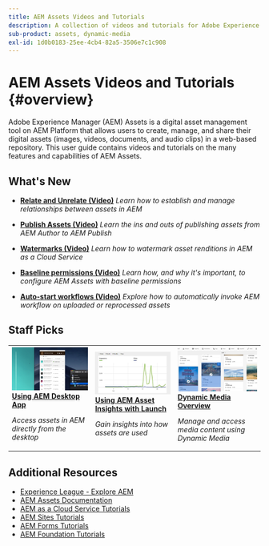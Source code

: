 ```yaml
---
title: AEM Assets Videos and Tutorials
description: A collection of videos and tutorials for Adobe Experience Manager Assets
sub-product: assets, dynamic-media
exl-id: 1d0b0183-25ee-4cb4-82a5-3506e7c1c908
---
```

# AEM Assets Videos and Tutorials {#overview}

Adobe Experience Manager (AEM) Assets is a digital asset management tool on AEM Platform that allows users to create, manage, and share their digital assets (images, videos, documents, and audio clips) in a web-based repository. This user guide contains videos and tutorials on the many features and capabilities of AEM Assets.

## What's New

* **[Relate and Unrelate (Video)](./authoring/relate-unrelate.md)**
    *Learn how to establish and manage relationships between assets in AEM*

* **[Publish Assets (Video)](./sharing/publish.md)**
    *Learn the ins and outs of publishing assets from AEM Author to AEM Publish*

* **[Watermarks (Video)](./advanced/watermarks.md)**
    *Learn how to watermark asset renditions in AEM as a Cloud Service*

* **[Baseline permissions (Video)](./configuring/baseline-permissions.md)**
    *Learn how, and why it's important, to configure AEM Assets with baseline permissions*

* **[Auto-start workflows (Video)](./configuring/auto-start-workflows.md)** 
    *Explore how to automatically invoke AEM workflow on uploaded or reprocessed assets*

## Staff Picks

<table>
<td>
   <a href="./creative-workflows/aem-desktop-app.md">
   <img alt="Enhanced Smart Tags" src="./assets/overview/desktop-app.png" />
   </a>
   <div>
      <a href="./creative-workflows/aem-desktop-app.md">
      <strong>Using AEM Desktop App</strong>
      </a>
   </div>
   <p>
      <em>Access assets in AEM directly from the desktop</em>
   </p>
</td>
<td>
   <a href="./advanced/asset-insights-launch-tutorial.md">
   <img alt="AEM Assets Insights" src="./assets/overview/asset-insights.png"/>
   </a>
   <div>
      <a href="./advanced/asset-insights-launch-tutorial.md">
      <strong>Using AEM Asset Insights with Launch</strong>
      </a>
   </div>
   <p>
      <em>Gain insights into how assets are used</em>
   <p>
</td>
<td>
   <a href="./dynamic-media/dynamic-media-overview-feature-video-use.md">
   <img alt="Dynamic Media Overview" src="./assets/overview/dynamic-media.png" />
   </a>
   <div>
      <a href="./dynamic-media/dynamic-media-overview-feature-video-use.md">
      <strong>Dynamic Media Overview</strong>
      </a>
   </div>
   <p>
      <em>Manage and access media content using Dynamic Media</em>
   <p>
</td>
</table>

## Additional Resources

* [Experience League - Explore AEM](https://experienceleague.adobe.com/#recommended/solutions/experience-manager)
* [AEM Assets Documentation](https://experienceleague.adobe.com/docs/experience-manager-65/assets/home.html?lang=en)
* [AEM as a Cloud Service Tutorials](/help/cloud-service/overview.md)
* [AEM Sites Tutorials](/help/sites/overview.md)
* [AEM Forms Tutorials](/help/forms/overview.md)
* [AEM Foundation Tutorials](/help/foundation/overview.md)
